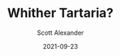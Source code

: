 ---
layout: podcast
title: "Whither Tartaria?"
author: Scott Alexander
description: https://astralcodexten.substack.com/p/whither-tartaria
date: 2021-09-23
length: 4221509
duration: 1055
guid: whither-tartaria
---